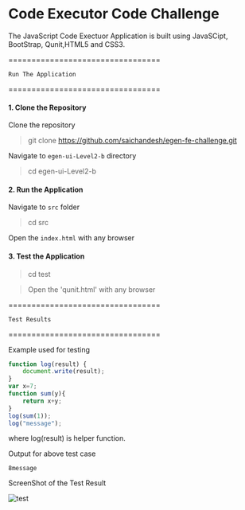 Code Executor Code Challenge
=================================

The JavaScript Code Exectuor Application is built using JavaSCipt, BootStrap, Qunit,HTML5 and CSS3. 

=================================

	Run The Application

=================================
#### 1. Clone the Repository

Clone the repository

> git clone https://github.com/saichandesh/egen-fe-challenge.git

Navigate to `egen-ui-Level2-b` directory

> cd egen-ui-Level2-b

#### 2. Run the Application

Navigate to `src` folder

> cd src

Open the `index.html` with any browser

#### 3. Test the Application

> cd test

> Open the 'qunit.html' with any browser


=================================

	Test Results

=================================

Example used for testing

```javascript
function log(result) {
    document.write(result);
}
var x=7;
function sum(y){
	return x+y;
}
log(sum(1));
log("message");
```
where log(result) is helper function.

Output for above test case

```
8message
```
ScreenShot of the Test Result

![test](https://cloud.githubusercontent.com/assets/10813082/25818083/6aaf2e08-33f7-11e7-9a01-2acf6412b3e9.JPG)
